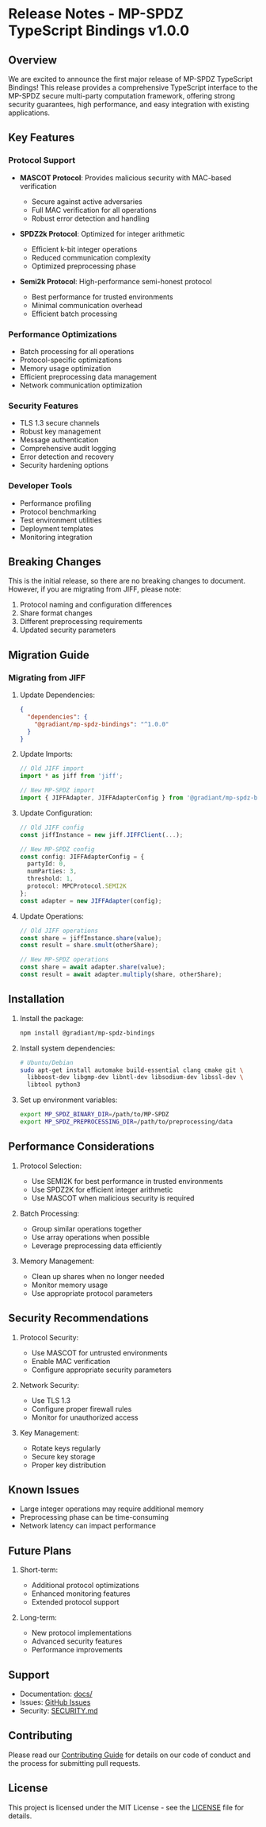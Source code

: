 # Release Notes - MP-SPDZ TypeScript Bindings v1.0.0

## Overview

We are excited to announce the first major release of MP-SPDZ TypeScript Bindings! This release provides a comprehensive TypeScript interface to the MP-SPDZ secure multi-party computation framework, offering strong security guarantees, high performance, and easy integration with existing applications.

## Key Features

### Protocol Support

- **MASCOT Protocol**: Provides malicious security with MAC-based verification
  - Secure against active adversaries
  - Full MAC verification for all operations
  - Robust error detection and handling

- **SPDZ2k Protocol**: Optimized for integer arithmetic
  - Efficient k-bit integer operations
  - Reduced communication complexity
  - Optimized preprocessing phase

- **Semi2k Protocol**: High-performance semi-honest protocol
  - Best performance for trusted environments
  - Minimal communication overhead
  - Efficient batch processing

### Performance Optimizations

- Batch processing for all operations
- Protocol-specific optimizations
- Memory usage optimization
- Efficient preprocessing data management
- Network communication optimization

### Security Features

- TLS 1.3 secure channels
- Robust key management
- Message authentication
- Comprehensive audit logging
- Error detection and recovery
- Security hardening options

### Developer Tools

- Performance profiling
- Protocol benchmarking
- Test environment utilities
- Deployment templates
- Monitoring integration

## Breaking Changes

This is the initial release, so there are no breaking changes to document. However, if you are migrating from JIFF, please note:

1. Protocol naming and configuration differences
2. Share format changes
3. Different preprocessing requirements
4. Updated security parameters

## Migration Guide

### Migrating from JIFF

1. Update Dependencies:

   ```json
   {
     "dependencies": {
       "@gradiant/mp-spdz-bindings": "^1.0.0"
     }
   }
   ```

2. Update Imports:

   ```typescript
   // Old JIFF import
   import * as jiff from 'jiff';
   
   // New MP-SPDZ import
   import { JIFFAdapter, JIFFAdapterConfig } from '@gradiant/mp-spdz-bindings';
   ```

3. Update Configuration:

   ```typescript
   // Old JIFF config
   const jiffInstance = new jiff.JIFFClient(...);
   
   // New MP-SPDZ config
   const config: JIFFAdapterConfig = {
     partyId: 0,
     numParties: 3,
     threshold: 1,
     protocol: MPCProtocol.SEMI2K
   };
   const adapter = new JIFFAdapter(config);
   ```

4. Update Operations:

   ```typescript
   // Old JIFF operations
   const share = jiffInstance.share(value);
   const result = share.smult(otherShare);
   
   // New MP-SPDZ operations
   const share = await adapter.share(value);
   const result = await adapter.multiply(share, otherShare);
   ```

## Installation

1. Install the package:

   ```bash
   npm install @gradiant/mp-spdz-bindings
   ```

2. Install system dependencies:

   ```bash
   # Ubuntu/Debian
   sudo apt-get install automake build-essential clang cmake git \
     libboost-dev libgmp-dev libntl-dev libsodium-dev libssl-dev \
     libtool python3
   ```

3. Set up environment variables:

   ```bash
   export MP_SPDZ_BINARY_DIR=/path/to/MP-SPDZ
   export MP_SPDZ_PREPROCESSING_DIR=/path/to/preprocessing/data
   ```

## Performance Considerations

1. Protocol Selection:
   - Use SEMI2K for best performance in trusted environments
   - Use SPDZ2K for efficient integer arithmetic
   - Use MASCOT when malicious security is required

2. Batch Processing:
   - Group similar operations together
   - Use array operations when possible
   - Leverage preprocessing data efficiently

3. Memory Management:
   - Clean up shares when no longer needed
   - Monitor memory usage
   - Use appropriate protocol parameters

## Security Recommendations

1. Protocol Security:
   - Use MASCOT for untrusted environments
   - Enable MAC verification
   - Configure appropriate security parameters

2. Network Security:
   - Use TLS 1.3
   - Configure proper firewall rules
   - Monitor for unauthorized access

3. Key Management:
   - Rotate keys regularly
   - Secure key storage
   - Proper key distribution

## Known Issues

- Large integer operations may require additional memory
- Preprocessing phase can be time-consuming
- Network latency can impact performance

## Future Plans

1. Short-term:
   - Additional protocol optimizations
   - Enhanced monitoring features
   - Extended protocol support

2. Long-term:
   - New protocol implementations
   - Advanced security features
   - Performance improvements

## Support

- Documentation: [docs/](docs/)
- Issues: [GitHub Issues](https://github.com/gradiant/mp-spdz-typescript/issues)
- Security: [SECURITY.md](SECURITY.md)

## Contributing

Please read our [Contributing Guide](CONTRIBUTING.md) for details on our code of conduct and the process for submitting pull requests.

## License

This project is licensed under the MIT License - see the [LICENSE](LICENSE) file for details.
